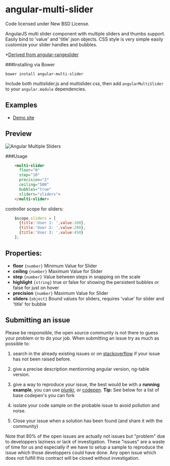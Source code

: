 angular-multi-slider
===================

Code licensed under New BSD License.

AngularJS multi slider component with multiple sliders and thumbs support. Easily bind to 'value' and 'title' json objects. 
CSS style is very simple easily customize your slider handles and bubbles. 

*[Derived from angular-rangeslider](https://github.com/supertorio/angular-rangeslider-directive) 

###Installing via Bower
```
bower install angular-multi-slider
```
Include both multislider.js and multislider.css, then add `angularMultiSlider` to your `angular.module` dependencies.

## Examples

* [Demo site](http://keithfimreite.com/angular-multi-slider-directive.aspx)

## Preview

![Angular Multiple Sliders](http://keithfimreite.com/BlogFiles/keithfimreite/angular/multislider/angular-multiple-sliders.png)


###Usage
```html
    <multi-slider
      floor="0"
      step="10"
      precision="2"
      ceiling="500"
      bubbles="true"
      sliders="sliders">
    </multi-slider>
```
controller scope for sliders:
```js
    $scope.sliders = [
      {title:'User 1: ',value:100},
      {title:'User 2: ',value:200},
      {title:'User 3: ',value:450}
    ];
```
## Properties:

* __floor__ `{number}` Minimum Value for Slider
* __ceiling__ `{number}` Maximum Value for Slider
* __step__ `{number}` Value between steps in snapping on the scale
* __highlight__ `{string}` true or false for showing the persistent bubbles or false for just on hover
* __precision__ `{number}` Maximum Value for Slider
* __sliders__ `{object}` Bound values for sliders, requires 'value' for slider and 'title' for bubble

## Submitting an issue

Please be responsible, the open source community is not there to guess your problem or to do your job. When submitting an issue try as much as possible to:

1. search in the already existing issues or on [stackoverflow](http://stackoverflow.com/questions/tagged/ngtable?sort=newest&pageSize=30) if your issue has not been raised before.

2. give a precise description mentionning angular version, ng-table version.

3. give a way to reproduce your issue, the best would be with a <strong>running example</strong>, you can use [plunkr](http://plnkr.co/), or [codepen](http://codepen.io/). **Tip:** See below for a list of base codepen's you can fork

4. isolate your code sample on the probable issue to avoid pollution and noise.

5. Close your issue when a solution has been found (and share it with the community)

Note that 80% of the open issues are actually not issues but "problem" due to developpers laziness or lack of investigation. These "issues" are a waste of time for us and especially if we have to setup a sample to reproduce the issue which those developpers could have done. Any open issue which does not fulfill this contract will be closed without investigation.
